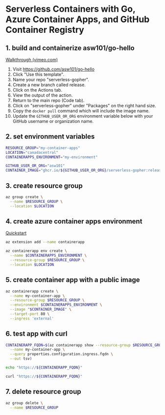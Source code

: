 # Serverless Containers with Go, Azure Container Apps, and GitHub Container Registry

## 1. build and containerize asw101/go-hello

[Walkthrough (vimeo.com)](https://vimeo.com/696758621/eb0fc146b4)

1. Visit <https://github.com/asw101/go-hello>
1. Click "Use this template".
1. Name your repo "serverless-gopher".
1. Create a new branch called release.
1. Click on the Actions tab.
1. View the output of the action.
1. Return to the main repo (Code tab).
1. Click on "serverless-gopher" under "Packages" on the right hand size.
1. Copy the `docker pull` command which will include the image name.
1. Update the `GITHUB_USER_OR_ORG` environment variable below with your GitHub username or organization name.

## 2. set environment variables

```bash
RESOURCE_GROUP="my-container-apps"
LOCATION="canadacentral"
CONTAINERAPPS_ENVIRONMENT="my-environment"

GITHUB_USER_OR_ORG="asw101"
CONTAINER_IMAGE="ghcr.io/${GITHUB_USER_OR_ORG}/serverless-gopher:release"
```

## 3. create resource group

```bash
az group create \
  --name $RESOURCE_GROUP \
  --location $LOCATION
```

## 4. create azure container apps environment

[Quickstart](https://docs.microsoft.com/en-us/azure/container-apps/get-started-existing-container-image?tabs=bash&pivots=container-apps-private-registry)

```bash
az extension add --name containerapp

az containerapp env create \
  --name $CONTAINERAPPS_ENVIRONMENT \
  --resource-group $RESOURCE_GROUP \
  --location $LOCATION
```

## 5. create container app with a public image

```bash
az containerapp create \
  --name my-container-app \
  --resource-group $RESOURCE_GROUP \
  --environment $CONTAINERAPPS_ENVIRONMENT \
  --image "$CONTAINER_IMAGE" \
  --target-port 80 \
  --ingress 'external'
```

## 6. test app with curl

```bash
CONTAINERAPP_FQDN=$(az containerapp show --resource-group $RESOURCE_GROUP \
  --name my-container-app \
  --query properties.configuration.ingress.fqdn \
  --out tsv)

echo "https://${CONTAINERAPP_FQDN}"

curl "https://${CONTAINERAPP_FQDN}"
```

## 7. delete resource group

```bash
az group delete \
  --name $RESOURCE_GROUP
```
